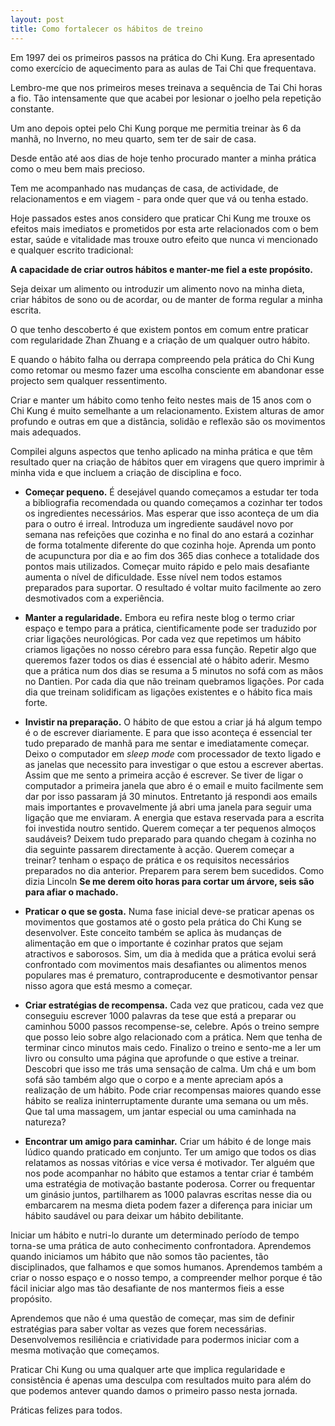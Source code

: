 ```yaml
---
layout: post
title: Como fortalecer os hábitos de treino
---
```


Em 1997 dei os primeiros passos na prática do Chi Kung. Era apresentado
como exercício de aquecimento para as aulas de Tai Chi que frequentava.

Lembro-me que nos primeiros meses treinava a sequência de Tai Chi horas a fio.
Tão intensamente que que acabei por lesionar o joelho pela repetição constante. 

Um ano depois optei pelo Chi Kung porque me permitia treinar às 6 da manhã,
no Inverno, no meu quarto, sem ter de sair de casa. 

Desde então até aos dias de hoje tenho procurado manter a minha prática como o meu bem mais precioso. 

Tem me acompanhado nas mudanças de casa, de actividade, de relacionamentos e em viagem - para onde quer que vá ou tenha estado. 

Hoje passados estes anos considero que praticar Chi Kung me trouxe os efeitos mais imediatos e prometidos por esta arte relacionados com o bem estar, saúde e vitalidade mas trouxe outro efeito que nunca vi mencionado e qualquer escrito tradicional:

**A capacidade de criar outros hábitos e manter-me fiel a este propósito.** 

Seja deixar um alimento ou introduzir um alimento novo na minha dieta, criar hábitos de sono ou de acordar, ou de manter de forma regular a minha escrita.

O que tenho descoberto é que existem pontos em comum entre praticar com regularidade Zhan Zhuang e a criação de um qualquer outro hábito.

E quando o hábito falha ou derrapa compreendo pela prática do Chi Kung como retomar ou mesmo fazer uma escolha consciente em abandonar esse projecto sem qualquer ressentimento. 

Criar e manter um hábito como tenho feito nestes mais de 15 anos com o Chi Kung é muito semelhante a um relacionamento. Existem alturas de amor profundo e outras em que a distância, solidão e reflexão são os movimentos mais adequados. 

Compilei alguns aspectos que tenho aplicado na minha prática e que têm resultado quer na criação de hábitos quer em viragens que quero imprimir à minha vida e que incluem a criação de disciplina e foco. 

+ **Começar pequeno.** É desejável quando começamos a estudar ter toda a bibliografia recomendada ou quando começamos a cozinhar ter todos os ingredientes necessários. Mas esperar que isso aconteça de um dia para o outro é irreal. Introduza um ingrediente saudável novo por semana nas refeições que cozinha e no final do ano estará a cozinhar de forma totalmente diferente do que cozinha hoje. Aprenda um ponto de acupunctura por dia e ao fim dos 365 dias conhece a totalidade dos pontos mais utilizados. Começar muito rápido e pelo mais desafiante aumenta o nível de dificuldade. Esse nível nem todos estamos preparados para suportar. O resultado é voltar muito facilmente ao zero desmotivados com a experiência. 

+ **Manter a regularidade.** Embora eu refira neste blog o termo criar espaço e tempo para a prática, cientificamente pode ser traduzido por criar ligações neurológicas. Por cada vez que repetimos um hábito criamos ligações no nosso cérebro para essa função. Repetir algo que queremos fazer todos os dias é essencial até o hábito aderir. Mesmo que a prática num dos dias se resuma a 5 minutos no sofá com as mãos no Dantien. Por cada dia que não treinam quebramos ligações. Por cada dia que treinam solidificam as ligações existentes e o hábito fica mais forte. 

+ **Invistir na preparação.** O hábito de que estou a criar já há algum tempo é o de escrever diariamente. E para que isso aconteça é essencial ter tudo preparado de manhã para me sentar e imediatamente começar. Deixo o computador em *sleep mode* com processador de texto ligado e as janelas que necessito para investigar o que estou a escrever abertas. Assim que me sento a primeira acção é escrever. Se tiver de ligar o computador a primeira janela que abro é o email e muito facilmente sem dar por isso passaram já 30 minutos. Entretanto já respondi aos emails mais importantes e provavelmente já abri uma janela para seguir uma ligação que me enviaram. A energia que estava reservada para a escrita foi investida noutro sentido. Querem começar a ter pequenos almoços saudáveis? Deixem tudo preparado para quando chegam à cozinha no dia seguinte passarem directamente à acção. Querem começar a treinar? tenham o espaço de prática e os requisitos necessários preparados no dia anterior. Preparem para serem bem sucedidos. Como dizia Lincoln **Se me derem oito horas para cortar um árvore, seis são para afiar o machado.** 

+ **Praticar o que se gosta.** Numa fase inicial deve-se praticar apenas os movimentos que gostamos até o gosto pela prática do Chi Kung se desenvolver. Este conceito também se aplica às mudanças de alimentação em que o importante é cozinhar pratos que sejam atractivos e saborosos. Sim, um dia à medida que a prática evolui será confrontado com movimentos mais desafiantes ou alimentos menos populares mas é prematuro, contraproducente e desmotivantor pensar nisso agora que está mesmo a começar. 

+ **Criar estratégias de recompensa.** Cada vez que praticou, cada vez que conseguiu escrever 1000 palavras da tese que está a preparar ou caminhou 5000 passos recompense-se, celebre. Após o treino sempre que posso leio sobre algo relacionado com a prática. Nem que tenha de terminar cinco minutos mais cedo. Finalizo o treino e sento-me a ler um livro ou consulto uma página que aprofunde o que estive a treinar. Descobri que isso me trás uma sensação de calma. Um chá e um bom sofá são também algo que o corpo e a mente apreciam após a realização de um hábito. Pode criar recompensas maiores quando esse hábito se realiza ininterruptamente durante uma semana ou um mês. Que tal uma massagem, um jantar especial ou uma caminhada na natureza?

+ **Encontrar um amigo para caminhar.** Criar um hábito é de longe mais lúdico quando praticado em conjunto. Ter um amigo que todos os dias relatamos as nossas vitórias e vice versa é motivador. Ter alguém que nos pode acompanhar no hábito que estamos a tentar criar é também uma estratégia de motivação bastante poderosa. Correr ou frequentar um ginásio juntos, partilharem as 1000 palavras escritas nesse dia ou embarcarem na mesma dieta podem fazer a diferença para iniciar um hábito saudável ou para deixar um hábito debilitante. 

Iniciar um hábito e nutri-lo durante um determinado período de tempo torna-se uma prática de auto conhecimento confrontadora. Aprendemos quando iniciamos um hábito que não somos tão pacientes, tão disciplinados, que falhamos e que somos humanos. Aprendemos também a criar o nosso espaço e o nosso tempo, a compreender melhor porque é tão fácil iniciar algo mas tão desafiante de nos mantermos fieis a esse propósito. 

Aprendemos que não é uma questão de começar, mas sim de definir estratégias para saber voltar as vezes que forem necessárias. Desenvolvemos resiliência e criatividade para podermos iniciar com a mesma motivação que começamos. 

Praticar Chi Kung ou uma qualquer arte que implica regularidade e consistência é apenas uma desculpa com resultados muito para além do que podemos antever quando damos o primeiro passo nesta jornada. 

Práticas felizes para todos. 


